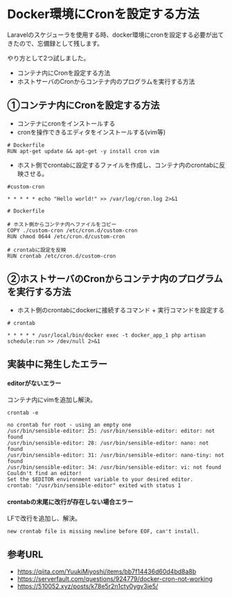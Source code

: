 # Docker環境にCronを設定する方法
Laravelのスケジューラを使用する時、docker環境にcronを設定する必要が出てきたので、忘備録として残します。

やり方として2つ試しました。
- コンテナ内にCronを設定する方法
- ホストサーバのCronからコンテナ内のプログラムを実行する方法

## ①コンテナ内にCronを設定する方法
- コンテナにcronをインストールする
- cronを操作できるエディタをインストールする(vim等)

```
# Dockerfile
RUN apt-get update && apt-get -y install cron vim
```
- ホスト側でcrontabに設定するファイルを作成し、コンテナ内のcrontabに反映させる。

```
#custom-cron

* * * * * echo "Hello world!" >> /var/log/cron.log 2>&1
```
```
# Dockerfile

# ホスト側からコンテナ内へファイルをコピー
COPY ./custom-cron /etc/cron.d/custom-cron
RUN chmod 0644 /etc/cron.d/custom-cron

# crontabに設定を反映
RUN crontab /etc/cron.d/custom-cron
```
## ②ホストサーバのCronからコンテナ内のプログラムを実行する方法
- ホスト側のcrontabにdockerに接続するコマンド + 実行コマンドを設定する

```
# crontab

* * * * * /usr/local/bin/docker exec -t docker_app_1 php artisan schedule:run >> /dev/null 2>&1
```

## 実装中に発生したエラー
#### editorがないエラー
コンテナ内にvimを追加し解決。
```
crontab -e

no crontab for root - using an empty one
/usr/bin/sensible-editor: 25: /usr/bin/sensible-editor: editor: not found
/usr/bin/sensible-editor: 28: /usr/bin/sensible-editor: nano: not found
/usr/bin/sensible-editor: 31: /usr/bin/sensible-editor: nano-tiny: not found
/usr/bin/sensible-editor: 34: /usr/bin/sensible-editor: vi: not found
Couldn't find an editor!
Set the $EDITOR environment variable to your desired editor.
crontab: "/usr/bin/sensible-editor" exited with status 1
```
#### crontabの末尾に改行が存在しない場合エラー
LFで改行を追加し、解決。
```
new crontab file is missing newline before EOF, can't install.
```

## 参考URL
- https://qiita.com/YuukiMiyoshi/items/bb7f14436d60d4bd8a8b
- https://serverfault.com/questions/924779/docker-cron-not-working
- https://510052.xyz/posts/k78e5r2n1cty0ygv3ie5/